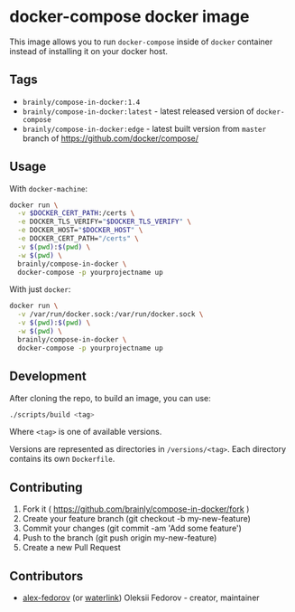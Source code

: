 # docker-compose docker image

This image allows you to run `docker-compose` inside of `docker` container
instead of installing it on your docker host.

## Tags

- `brainly/compose-in-docker:1.4`
- `brainly/compose-in-docker:latest` - latest released version of `docker-compose`
- `brainly/compose-in-docker:edge` - latest built version from `master` branch of
  https://github.com/docker/compose/

## Usage

With `docker-machine`:

```bash
docker run \
  -v $DOCKER_CERT_PATH:/certs \
  -e DOCKER_TLS_VERIFY="$DOCKER_TLS_VERIFY" \
  -e DOCKER_HOST="$DOCKER_HOST" \
  -e DOCKER_CERT_PATH="/certs" \
  -v $(pwd):$(pwd) \
  -w $(pwd) \
  brainly/compose-in-docker \
  docker-compose -p yourprojectname up
```

With just `docker`:

```bash
docker run \
  -v /var/run/docker.sock:/var/run/docker.sock \
  -v $(pwd):$(pwd) \
  -w $(pwd) \
  brainly/compose-in-docker \
  docker-compose -p yourprojectname up
```

## Development

After cloning the repo, to build an image, you can use:

```bash
./scripts/build <tag>
```

Where `<tag>` is one of available versions.

Versions are represented as directories in `/versions/<tag>`. Each directory
contains its own `Dockerfile`.

## Contributing

1. Fork it ( https://github.com/brainly/compose-in-docker/fork )
1. Create your feature branch (git checkout -b my-new-feature)
1. Commit your changes (git commit -am 'Add some feature')
1. Push to the branch (git push origin my-new-feature)
1. Create a new Pull Request

## Contributors

- [alex-fedorov](https://github.com/alex-fedorov) (or
  [waterlink](https://github.com/waterlink)) Oleksii Fedorov - creator,
  maintainer
